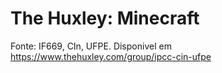# The Huxley: Minecraft
Fonte: IF669, CIn, UFPE. Disponivel em https://www.thehuxley.com/group/ipcc-cin-ufpe

